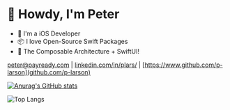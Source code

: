 # 👋 Howdy, I'm Peter

- 📱 I'm a iOS Developer
- 📦 I love Open-Source Swift Packages
- 🎁 The Composable Architecture + SwiftUI!

[peter@payready.com](peter@payready.com) | [linkedin.com/in/plars/](https://www.linkedin.com/in/plars/) | [https://www.github.com/p-larson](github.com/p-larson)


[![Anurag's GitHub stats](https://github-readme-stats-sigma-five.vercel.app/api?username=p-larson)](https://github.com/anuraghazra/github-readme-stats)

![Top Langs](https://github-readme-stats-sigma-five.vercel.app/api/top-langs/?username=p-larson&layout=compact)
